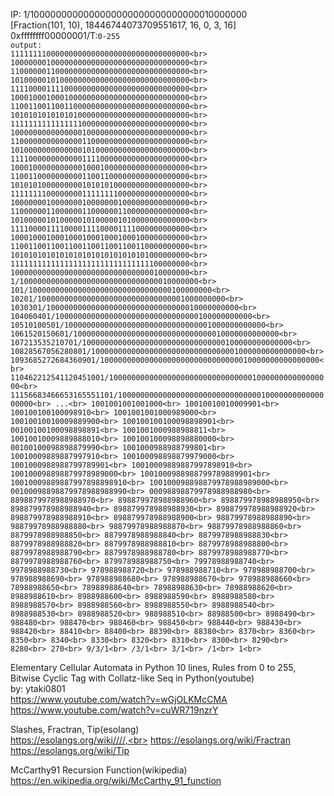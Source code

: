 
IP: 1/1000000000000000000000000000000010000000<br>
[Fraction(101, 10), 18446744073709551617, 16, 0, 3, 16]<br>
0xffffffff00000001/T:`0-255`<br>
`output:`<br>
`1111111100000000000000000000000000000000<br>
1000000010000000000000000000000000000000<br>
1100000011000000000000000000000000000000<br>
1010000010100000000000000000000000000000<br>
1111000011110000000000000000000000000000<br>
1000100010001000000000000000000000000000<br>
1100110011001100000000000000000000000000<br>
1010101010101010000000000000000000000000<br>
1111111111111111000000000000000000000000<br>
1000000000000000100000000000000000000000<br>
1100000000000000110000000000000000000000<br>
1010000000000000101000000000000000000000<br>
1111000000000000111100000000000000000000<br>
1000100000000000100010000000000000000000<br>
1100110000000000110011000000000000000000<br>
1010101000000000101010100000000000000000<br>
1111111100000000111111110000000000000000<br>
1000000010000000100000001000000000000000<br>
1100000011000000110000001100000000000000<br>
1010000010100000101000001010000000000000<br>
1111000011110000111100001111000000000000<br>
1000100010001000100010001000100000000000<br>
1100110011001100110011001100110000000000<br>
1010101010101010101010101010101000000000<br>
1111111111111111111111111111111100000000<br>
1000000000000000000000000000000010000000<br>
1/1000000000000000000000000000000010000000<br>
101/10000000000000000000000000000000100000000<br>
10201/100000000000000000000000000000001000000000<br>
1030301/1000000000000000000000000000000010000000000<br>
104060401/10000000000000000000000000000000100000000000<br>
10510100501/100000000000000000000000000000001000000000000<br>
1061520150601/1000000000000000000000000000000010000000000000<br>
107213535210701/10000000000000000000000000000000100000000000000<br>
10828567056280801/100000000000000000000000000000001000000000000000<br>
1093685272684360901/1000000000000000000000000000000010000000000000000<br>
110462212541120451001/10000000000000000000000000000000100000000000000000<br>
11156683466653165551101/100000000000000000000000000000001000000000000000000<br>
...<br>
1001001001001000<br>
10010010010009901<br>
100100100100098910<br>
1001001001000989000<br>
10010010010009889900<br>
100100100100098898901<br>
00100100100098898891<br>
1001001000988988811<br>
10010010009889888010<br>
100100100098898880000<br>
00100100098898879990<br>
1001000988988799801<br>
10010009889887997910<br>
100100098898879979000<br>
1001000988988799789901<br>
10010009889887997898910<br>
100100098898879978989000<br>
1001000988988799789889901<br>
10010009889887997898898910<br>
100100098898879978988989000<br>
00100098898879978988988990<br>
00098898879978988988980<br>
8898879978988988970<br>
898879978988988960<br>
898879978988988950<br>
898879978988988940<br>
898879978988988930<br>
898879978988988920<br>
898879978988988910<br>
898879978988988900<br>
98879978988988890<br>
98879978988988880<br>
98879978988988870<br>
98879978988988860<br>
8879978988988850<br>
8879978988988840<br>
8879978988988830<br>
8879978988988820<br>
8879978988988810<br>
8879978988988800<br>
8879978988988790<br>
8879978988988780<br>
8879978988988770<br>
8879978988988760<br>
879978988988750<br>
79978988988740<br>
9978988988730<br>
978988988720<br>
978988988710<br>
978988988700<br>
978988988690<br>
978988988680<br>
978988988670<br>
978988988660<br>
78988988650<br>
78988988640<br>
78988988630<br>
78988988620<br>
8988988610<br>
8988988600<br>
8988988590<br>
8988988580<br>
8988988570<br>
8988988560<br>
8988988550<br>
8988988540<br>
8988988530<br>
8988988520<br>
988988510<br>
88988500<br>
8988490<br>
988480<br>
988470<br>
988460<br>
988450<br>
988440<br>
988430<br>
988420<br>
88410<br>
88400<br>
88390<br>
88380<br>
8370<br>
8360<br>
8350<br>
8340<br>
8330<br>
8320<br>
8310<br>
8300<br>
8290<br>
8280<br>
270<br>
9/3/1<br>
/3/1<br>
3/1<br>
/1<br>
1<br>`

Elementary Cellular Automata in Python 10 lines, Rules from 0 to 255,<br>
Bitwise Cyclic Tag with Collatz-like Seq in Python(youtube)<br>
by: ytaki0801<br>
https://www.youtube.com/watch?v=wGjOLKMcCMA<br>
https://www.youtube.com/watch?v=cuWR719nzrY<br>

Slashes, Fractran, Tip(esolang)<br>
https://esolangs.org/wiki////,<br>
https://esolangs.org/wiki/Fractran<br>
https://esolangs.org/wiki/Tip<br>

McCarthy91 Recursion Function(wikipedia)<br>
https://en.wikipedia.org/wiki/McCarthy_91_function<br>
